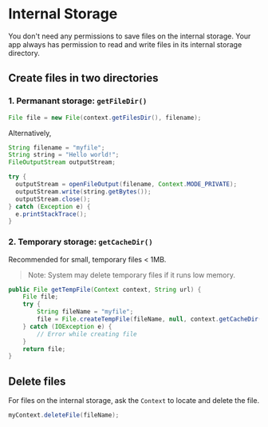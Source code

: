 # Internal Storage

You don't need any permissions to save files on the internal storage. Your app always has permission to read and write files in its internal storage directory.



## Create files in two directories

### 1. Permanant storage: `getFileDir()`

```java
File file = new File(context.getFilesDir(), filename);
```

Alternatively,
```java
String filename = "myfile";
String string = "Hello world!";
FileOutputStream outputStream;

try {
  outputStream = openFileOutput(filename, Context.MODE_PRIVATE);
  outputStream.write(string.getBytes());
  outputStream.close();
} catch (Exception e) {
  e.printStackTrace();
}
```

### 2. Temporary storage: `getCacheDir()`

Recommended for small, temporary files < 1MB.

> Note: System may delete temporary files if it runs low memory.

```java
public File getTempFile(Context context, String url) {
    File file;
    try {
        String fileName = "myfile";
        file = File.createTempFile(fileName, null, context.getCacheDir());
    } catch (IOException e) {
        // Error while creating file
    }
    return file;
}
```



## Delete files
For files on the internal storage, ask the `Context` to locate and delete the file.
```java
myContext.deleteFile(fileName);
```